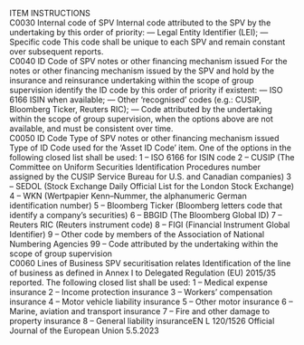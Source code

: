  
ITEM  INSTRUCTIONS  
C0030  Internal code of SPV  Internal code attributed to the SPV by the undertaking by this order of priority: 
— Legal Entity Identifier (LEI); 
— Specific code 
This code shall be unique to each SPV and remain constant over subsequent reports.  
C0040  ID Code of SPV notes or 
other financing 
mechanism issued  For the notes or other financing mechanism issued by the SPV and hold by the 
insurance and reinsurance undertaking within the scope of group supervision identify 
the ID code by this order of priority if existent: 
— ISO 6166 ISIN when available; 
— Other ‘recognised’ codes (e.g.: CUSIP, Bloomberg Ticker, Reuters RIC); 
— Code attributed by the undertaking within the scope of group supervision, when 
the options above are not available, and must be consistent over time.  
C0050  ID Code Type of SPV 
notes or other financing 
mechanism issued  Type of ID Code used for the ‘Asset ID Code’ item. One of the options in the following 
closed list shall be used: 
1 – ISO 6166 for ISIN code 
2 – CUSIP (The Committee on Uniform Securities Identification Procedures number 
assigned by the CUSIP Service Bureau for U.S. and Canadian companies) 
3 – SEDOL (Stock Exchange Daily Official List for the London Stock Exchange) 
4 – WKN (Wertpapier Kenn–Nummer, the alphanumeric German identification 
number) 
5 – Bloomberg Ticker (Bloomberg letters code that identify a company’s securities) 
6 – BBGID (The Bloomberg Global ID) 
7 – Reuters RIC (Reuters instrument code) 
8 – FIGI (Financial Instrument Global Identifier) 
9 – Other code by members of the Association of National Numbering Agencies 
99 – Code attributed by the undertaking within the scope of group supervision  
C0060  Lines of Business SPV 
securitisation relates  Identification of the line of business as defined in Annex I to Delegated Regulation (EU) 
2015/35 reported. The following closed list shall be used: 
1 – Medical expense insurance 
2 – Income protection insurance 
3 – Workers’ compensation insurance 
4 – Motor vehicle liability insurance 
5 – Other motor insurance 
6 – Marine, aviation and transport insurance 
7 – Fire and other damage to property insurance 
8 – General liability insuranceEN  L 120/1526 Official Journal of the European Union 5.5.2023